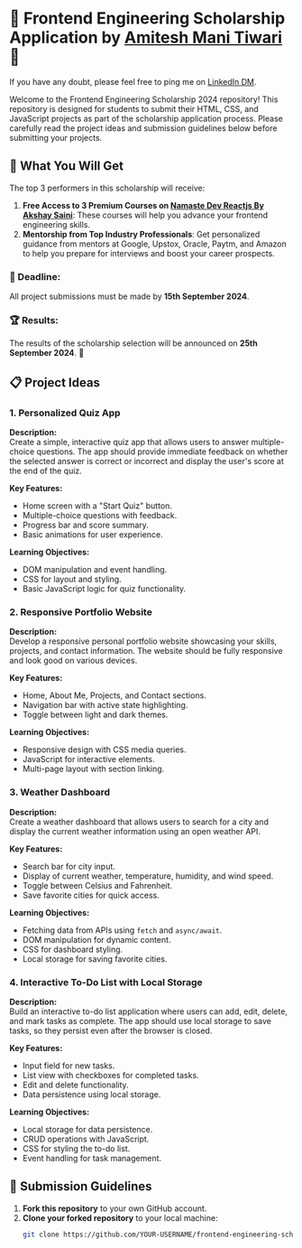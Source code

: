 # 🌟 Frontend Engineering Scholarship Application by [Amitesh Mani Tiwari](https://x.com/geekyamitesh03) 🌟

If you have any doubt, please feel free to ping me on [LinkedIn DM](https://www.linkedin.com/in/geekyamitesh/).

Welcome to the Frontend Engineering Scholarship 2024 repository! This repository is designed for students to submit their HTML, CSS, and JavaScript projects as part of the scholarship application process. Please carefully read the project ideas and submission guidelines below before submitting your projects.

## 🎁 What You Will Get

The top 3 performers in this scholarship will receive:

1. **Free Access to 3 Premium Courses on [Namaste Dev Reactjs By Akshay Saini](https://namastedev.com/learn/namaste-react)**: These courses will help you advance your frontend engineering skills.
2. **Mentorship from Top Industry Professionals**: Get personalized guidance from mentors at Google, Upstox, Oracle, Paytm, and Amazon to help you prepare for interviews and boost your career prospects.

### 📅 Deadline:
All project submissions must be made by **15th September 2024**.

### 🏆 Results:
The results of the scholarship selection will be announced on **25th September 2024**. 🥇


## 📋 Project Ideas

### 1. Personalized Quiz App
**Description:**  
Create a simple, interactive quiz app that allows users to answer multiple-choice questions. The app should provide immediate feedback on whether the selected answer is correct or incorrect and display the user's score at the end of the quiz.

**Key Features:**
- Home screen with a "Start Quiz" button.
- Multiple-choice questions with feedback.
- Progress bar and score summary.
- Basic animations for user experience.

**Learning Objectives:**
- DOM manipulation and event handling.
- CSS for layout and styling.
- Basic JavaScript logic for quiz functionality.

### 2. Responsive Portfolio Website
**Description:**  
Develop a responsive personal portfolio website showcasing your skills, projects, and contact information. The website should be fully responsive and look good on various devices.

**Key Features:**
- Home, About Me, Projects, and Contact sections.
- Navigation bar with active state highlighting.
- Toggle between light and dark themes.

**Learning Objectives:**
- Responsive design with CSS media queries.
- JavaScript for interactive elements.
- Multi-page layout with section linking.

### 3. Weather Dashboard
**Description:**  
Create a weather dashboard that allows users to search for a city and display the current weather information using an open weather API.

**Key Features:**
- Search bar for city input.
- Display of current weather, temperature, humidity, and wind speed.
- Toggle between Celsius and Fahrenheit.
- Save favorite cities for quick access.

**Learning Objectives:**
- Fetching data from APIs using `fetch` and `async/await`.
- DOM manipulation for dynamic content.
- CSS for dashboard styling.
- Local storage for saving favorite cities.

### 4. Interactive To-Do List with Local Storage
**Description:**  
Build an interactive to-do list application where users can add, edit, delete, and mark tasks as complete. The app should use local storage to save tasks, so they persist even after the browser is closed.

**Key Features:**
- Input field for new tasks.
- List view with checkboxes for completed tasks.
- Edit and delete functionality.
- Data persistence using local storage.

**Learning Objectives:**
- Local storage for data persistence.
- CRUD operations with JavaScript.
- CSS for styling the to-do list.
- Event handling for task management.

## 📝 Submission Guidelines

1. **Fork this repository** to your own GitHub account.
2. **Clone your forked repository** to your local machine:
   ```bash
   git clone https://github.com/YOUR-USERNAME/frontend-engineering-scholarship-2024.git
   
